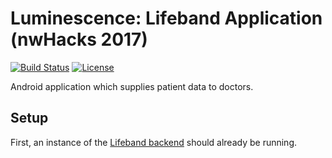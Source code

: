 # Luminescence: Lifeband Application (nwHacks 2017)

[![Build Status](https://travis-ci.org/nwHacks2017/application.svg?branch=master)](https://travis-ci.org/nwHacks2017/application)
[![License](https://img.shields.io/github/license/mashape/apistatus.svg)](https://github.com/nwHacks2017/application/blob/master/LICENSE)

Android application which supplies patient data to doctors.

## Setup

First, an instance of the [Lifeband backend](https://github.com/nwHacks2017/backend) should already be running.
